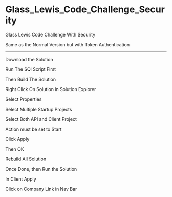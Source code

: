 # Glass_Lewis_Code_Challenge_Security
Glass Lewis Code Challenge With Security

Same as the Normal Version but with Token Authentication
************************************************
Download the Solution

Run The SQl Script First

Then Build The Solution

Right Click On Solution in Solution Explorer

Select Properties

Select Multiple Startup Projects

Select Both API and Client Project

Action must be set to Start

Click Apply

Then OK

Rebuild All Solution

Once Done, then Run the Solution

In Client Apply

Click on Company Link in Nav Bar
